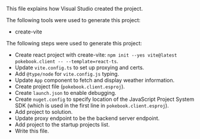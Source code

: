This file explains how Visual Studio created the project.

The following tools were used to generate this project:
- create-vite

The following steps were used to generate this project:
- Create react project with create-vite: `npm init --yes vite@latest pokebook.client -- --template=react-ts`.
- Update `vite.config.ts` to set up proxying and certs.
- Add `@type/node` for `vite.config.js` typing.
- Update `App` component to fetch and display weather information.
- Create project file (`pokebook.client.esproj`).
- Create `launch.json` to enable debugging.
- Create `nuget.config` to specify location of the JavaScript Project System SDK (which is used in the first line in `pokebook.client.esproj`).
- Add project to solution.
- Update proxy endpoint to be the backend server endpoint.
- Add project to the startup projects list.
- Write this file.
